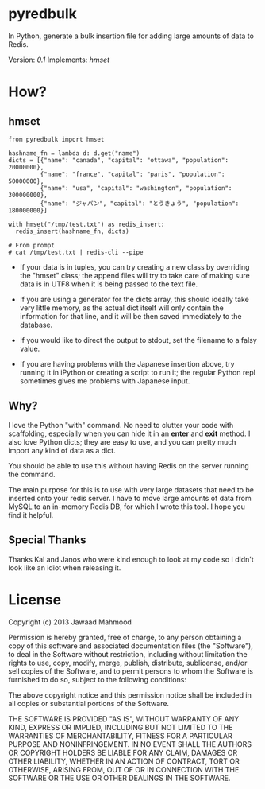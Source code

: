 pyredbulk
==========

In Python, generate a bulk insertion file for adding large amounts of data to Redis.

Version: *0.1*
Implements: _hmset_

How?
====

hmset
-----
    from pyredbulk import hmset

    hashname_fn = lambda d: d.get("name")
    dicts = [{"name": "canada", "capital": "ottawa", "population": 20000000},
             {"name": "france", "capital": "paris", "population": 50000000},
             {"name": "usa", "capital": "washington", "population": 300000000},
             {"name": "ジャパン", "capital": "とうきょう", "population": 180000000}]

    with hmset("/tmp/test.txt") as redis_insert:
      redis_insert(hashname_fn, dicts)

    # From prompt
    # cat /tmp/test.txt | redis-cli --pipe

- If your data is in tuples, you can try creating a new class by overriding the "hmset" class; the append files will try to take care of making sure data is in UTF8 when it is being passed to the text file.

- If you are using a generator for the dicts array, this should ideally take very little memory, as the actual dict itself will only contain the information for that line, and it will be then saved immediately to the database.

- If you would like to direct the output to stdout, set the filename to a falsy value.

- If you are having problems with the Japanese insertion above, try running it in iPython or creating a script to run it; the regular Python repl sometimes gives me problems with Japanese input.

Why?
----

I love the Python "with" command.  No need to clutter your code with scaffolding, especially when you can hide it in an __enter__ and __exit__ method.  I also love Python dicts; they are easy to use, and you can pretty much import any kind of data as a dict.

You should be able to use this without having Redis on the server running the command.

The main purpose for this is to use with very large datasets that need to be inserted onto your redis server.  I have to move large amounts of data from MySQL to an in-memory Redis DB, for which I wrote this tool.  I hope you find it helpful.

Special Thanks
--------------
Thanks Kal and Janos who were kind enough to look at my code so I didn't look like an idiot when releasing it.

License
=======

Copyright (c) 2013 Jawaad Mahmood

Permission is hereby granted, free of charge, to any person obtaining a copy of this software and associated documentation files (the "Software"), to deal in the Software without restriction, including without limitation the rights to use, copy, modify, merge, publish, distribute, sublicense, and/or sell copies of the Software, and to permit persons to whom the Software is furnished to do so, subject to the following conditions:

The above copyright notice and this permission notice shall be included in all copies or substantial portions of the Software.

THE SOFTWARE IS PROVIDED "AS IS", WITHOUT WARRANTY OF ANY KIND, EXPRESS OR IMPLIED, INCLUDING BUT NOT LIMITED TO THE WARRANTIES OF MERCHANTABILITY, FITNESS FOR A PARTICULAR PURPOSE AND NONINFRINGEMENT. IN NO EVENT SHALL THE AUTHORS OR COPYRIGHT HOLDERS BE LIABLE FOR ANY CLAIM, DAMAGES OR OTHER LIABILITY, WHETHER IN AN ACTION OF CONTRACT, TORT OR OTHERWISE, ARISING FROM, OUT OF OR IN CONNECTION WITH THE SOFTWARE OR THE USE OR OTHER DEALINGS IN THE SOFTWARE.


